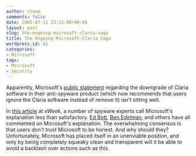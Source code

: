 ```yaml
---
author: slowe
comments: false
date: 2005-07-11 23:12:08+00:00
layout: post
slug: the-ongoing-microsoft-claria-saga
title: The Ongoing Microsoft-Claria Saga
wordpress_id: 42
categories:
- Microsoft
tags:
- Microsoft
- Security
---
```


Apparently, Microsoft's [public statement](http://www.microsoft.com/athome/security/spyware/software/claria_letter.mspx) regarding the downgrade of Claria software in their anti-spyware product (which now recommends that users ignore the Claria software instead of remove it) isn't sitting well.

In [this article](http://www.eweek.com/article2/0,1759,1835770,00.asp) at _eWeek_, a number of spyware experts call Microsoft's explanation less than satisfactory.  [Ed Bott](http://www.edbott.com/weblog/archives/000844.html), [Ben Edelman](http://www.benedelman.org/news/063005-1.html), and others have all commented on Microsoft's explanation. The overwhelming consensus is that users don't trust Microsoft to be honest. And why should they? Unfortunately, Microsoft has placed itself in an unenviable position, and only by being completely squeaky clean and transparent will it be able to avoid a backlash over actions such as this.
